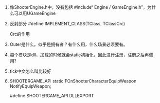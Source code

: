

1. 像ShooterEngine.h中，没有包括 #include“ Engine / GameEngine.h”，为什么可以用UGameEngine

3. 反射部分  #define IMPLEMENT_CLASS(TClass, TClassCrc)

   Crc的作用

4. Outer是什么。似乎是拥有者？有什么用，什么场景必须要有。

5. 每个模块是dll，加载的时候就会static初始化，因此进行注册，注册之后再调用?

6. tick中文怎么叫比较好

7. SHOOTERGAME_API static FOnShooterCharacterEquipWeapon NotifyEquipWeapon;

   #define SHOOTERGAME_API DLLEXPORT

